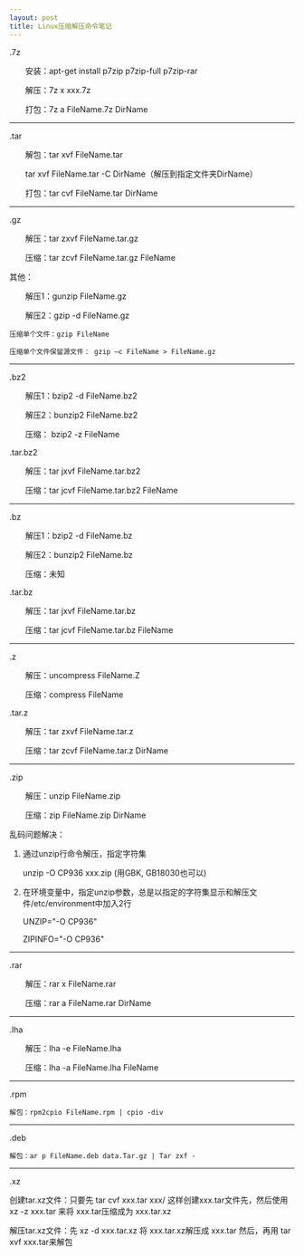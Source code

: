 ```yaml
---
layout: post
title: Linux压缩解压命令笔记
---
```


.7z

　　安装：apt-get install p7zip p7zip-full p7zip-rar

　　解压：7z x xxx.7z

　　打包：7z a FileName.7z DirName

---------------------------------------------

.tar

　　解包：tar xvf FileName.tar 

　　tar xvf FileName.tar -C DirName（解压到指定文件夹DirName）

　　打包：tar cvf FileName.tar DirName

---------------------------------------------

.gz

　　解压：tar zxvf FileName.tar.gz

　　压缩：tar zcvf FileName.tar.gz FileName

  其他：

　　解压1：gunzip FileName.gz

　　解压2：gzip -d FileName.gz

    压缩单个文件：gzip FileName

    压缩单个文件保留源文件： gzip –c FileName > FileName.gz 

---------------------------------------------

.bz2

　　解压1：bzip2 -d FileName.bz2

　　解压2：bunzip2 FileName.bz2

　　压缩： bzip2 -z FileName

.tar.bz2

　　解压：tar jxvf FileName.tar.bz2

　　压缩：tar jcvf FileName.tar.bz2 FileName

---------------------------------------------

.bz

　　解压1：bzip2 -d FileName.bz

　　解压2：bunzip2 FileName.bz

　　压缩：未知

.tar.bz

　　解压：tar jxvf FileName.tar.bz

　　压缩：tar jcvf FileName.tar.bz FileName

---------------------------------------------

.z

　　解压：uncompress FileName.Z

　　压缩：compress FileName

.tar.z

　　解压：tar zxvf FileName.tar.z

　　压缩：tar zcvf FileName.tar.z DirName

---------------------------------------------

.zip

　　解压：unzip FileName.zip

　　压缩：zip FileName.zip DirName

乱码问题解决：

1. 通过unzip行命令解压，指定字符集

	unzip -O CP936 xxx.zip (用GBK, GB18030也可以)

2. 在环境变量中，指定unzip参数，总是以指定的字符集显示和解压文件/etc/environment中加入2行

	UNZIP="-O CP936"

	ZIPINFO="-O CP936"

---------------------------------------------

.rar

　　解压：rar x FileName.rar

　　压缩：rar a FileName.rar DirName

---------------------------------------------

.lha

　　解压：lha -e FileName.lha

　　压缩：lha -a FileName.lha FileName

---------------------------------------------

.rpm

	解包：rpm2cpio FileName.rpm | cpio -div


---------------------------------------------

.deb


	解包：ar p FileName.deb data.Tar.gz | Tar zxf -


---------------------------------------------

.xz

   创建tar.xz文件：只要先 tar cvf xxx.tar xxx/ 这样创建xxx.tar文件先，然后使用 xz -z xxx.tar 来将 xxx.tar压缩成为 xxx.tar.xz

   解压tar.xz文件：先 xz -d xxx.tar.xz 将 xxx.tar.xz解压成 xxx.tar 然后，再用 tar xvf xxx.tar来解包
